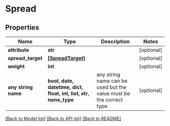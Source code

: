 # Spread


## Properties
Name | Type | Description | Notes
------------ | ------------- | ------------- | -------------
**attribute** | **str** |  | [optional] 
**spread_target** | [**[SpreadTarget]**](SpreadTarget.md) |  | [optional] 
**weight** | **int** |  | [optional] 
**any string name** | **bool, date, datetime, dict, float, int, list, str, none_type** | any string name can be used but the value must be the correct type | [optional]

[[Back to Model list]](../README.md#documentation-for-models) [[Back to API list]](../README.md#documentation-for-api-endpoints) [[Back to README]](../README.md)


